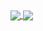 <a href="https://github.com/anuraghazra/github-readme-stats">
  <img align="center" src="github-readme-stats-personal-p96g.vercel.app/api?username=AirJerryWhite&repo=github-readme-stats&count_private=true" />
</a>
<a href="https://github.com/anuraghazra/convoychat">
  <img align="center" src="github-readme-stats-personal-p96g.vercel.app/api/top-langs/?username=AirJerryWhite&layout=compact&count_private=true" />
</a>

<!--
**AirJerryWhite/AirJerryWhite** is a ✨ _special_ ✨ repository because its `README.md` (this file) appears on your GitHub profile.

Here are some ideas to get you started:

- 🔭 I’m currently working on ...
- 🌱 I’m currently learning ...
- 👯 I’m looking to collaborate on ...
- 🤔 I’m looking for help with ...
- 💬 Ask me about ...
- 📫 How to reach me: ...
- 😄 Pronouns: ...
- ⚡ Fun fact: ...
-->

